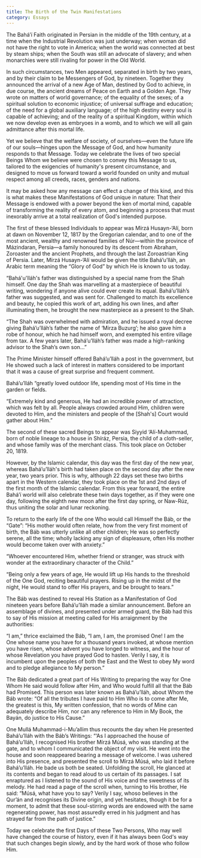 ```yaml
---
title: The Birth of the Twin Manifestations
category: Essays
---
```


The Bahá’í Faith originated in Persian in the middle of the 19th century, at a time when the Industrial Revolution was just underway; when woman did not have the right to vote in America; when the world was connected at best by steam ships; when the South was still an advocate of slavery; and when monarchies were still rivaling for power in the Old World.

In such circumstances, two Men appeared, separated in birth by two years, and by their claim to be Messengers of God, by nineteen. Together they announced the arrival of a new Age of Man, destined by God to achieve, in due course, the ancient dreams of Peace on Earth and a Golden Age. They wrote on matters of world governance; of the equality of the sexes; of a spiritual solution to economic injustice; of universal suffrage and education; of the need for a global auxiliary language; of the high destiny every soul is capable of achieving; and of the reality of a spiritual Kingdom, within which we now develop even as embryoes in a womb, and to which we will all gain admittance after this mortal life.

Yet we believe that the welfare of society, of ourselves—even the future life of our souls—hinges upon the Message of God, and how humanity responds to that Message. Today we celebrate the lives of two special Beings Whom we believe were chosen to convey this Message to us, tailored to the exigencies of humanity's present circumstance, and designed to move us forward toward a world founded on unity and mutual respect among all creeds, races, genders and nations.

It may be asked how any message can effect a change of this kind, and this is what makes these Manifestations of God unique in nature: That their Message is endowed with a power beyond the ken of mortal mind, capable of transforming the reality of every atom, and beginning a process that must inexorably arrive at a total realization of God's intended purpose.

The first of these blessed Individuals to appear was Mírzá Husayn-‘Alí, born at dawn on November 12, 1817 by the Gregorian calendar, and to one of the most ancient, wealthy and renowned families of Núr—within the province of Mázindaran, Persia—a family honoured by its descent from Abraham, Zoroaster and the ancient Prophets, and through the last Zoroastrian King of Persia.  Later, Mírzá Husayn-‘Alí would be given the title Bahá’u’lláh, an Arabic term meaning the “Glory of God” by which He is known to us today.

“Bahá'u'lláh's father was distinguished by a special name from the Shah himself. One day the Shah was marvelling at a masterpiece of beautiful writing, wondering if anyone alive could ever create its equal. Bahá’u’lláh’s father was suggested, and was sent for. Challenged to match its excellence and beauty, he copied this work of art, adding his own lines, and after illuminating them, he brought the new masterpiece as a present to the Shah.

“The Shah was overwhelmed with admiration, and he issued a royal decree giving Bahá’u’lláh’s father the name of ‘Mirza Buzurg’; he also gave him a robe of honour, which he had himself worn, and exempted his entire village from tax. A few years later, Bahá’u’lláh’s father was made a high-ranking advisor to the Shah’s own son…”

The Prime Minister himself offered Bahá’u’lláh a post in the government, but He showed such a lack of interest in matters considered to be important that it was a cause of great surprise and frequent comment.

Bahá’u’lláh “greatly loved outdoor life, spending most of His time in the garden or fields.

“Extremely kind and generous, He had an incredible power of attraction, which was felt by all. People always crowded around Him, children were devoted to Him, and the ministers and people of the [Shah's] Court would gather about Him.”

The second of these sacred Beings to appear was Siyyid ‘Alí-Muhammad, born of noble lineage to a house in Shíráz, Persia, the child of a cloth-seller, and whose family was of the merchant class. This took place on October 20, 1819.

However, by the Islamic calendar, this day was the first day of the new year, whereas Bahá’u’lláh's birth had taken place on the second day after the new year, two years prior. This is why, although 22 days set these two births apart in the Western calendar, they took place on the 1st and 2nd days of the first month of the Islamic calendar. From this year forward, the entire Bahá’í world will also celebrate these twin days together, as if they were one day, following the eighth new moon after the first day spring, or Naw-Rúz, thus uniting the solar and lunar reckoning.

To return to the early life of the one Who would call Himself the Báb, or the “Gate”: “His mother would often relate, how from the very first moment of birth, the Báb was utterly unlike all other children; He was so perfectly serene, all the time; wholly lacking any sign of displeasure, often His mother would become taken over with anxiety.”

“Whoever encountered Him, whether friend or stranger, was struck with wonder at the extraordinary character of the Child.”

“Being only a few years of age, He would lift up His hands to the threshold of the One God, reciting beautiful prayers. Rising up in the midst of the night, He would stand to offer His prayers, and be brought to tears.”

The Báb was destined to reveal His Station as a Manifestation of God nineteen years before Bahá’u’lláh made a similar announcement. Before an assemblage of divines, and presented under armed guard, the Báb had this to say of His mission at meeting called for His arraignment by the authorities:

“I am,” thrice exclaimed the Báb, “I am, I am, the promised One! I am the One whose name you have for a thousand years invoked, at whose mention you have risen, whose advent you have longed to witness, and the hour of whose Revelation you have prayed God to hasten. Verily I say, it is incumbent upon the peoples of both the East and the West to obey My word and to pledge allegiance to My person.”

The Báb dedicated a great part of His Writing to preparing the way for One Whom He said would follow after Him, and Who would fulfill all that the Báb had Promised. This person was later known as Bahá’u’lláh, about Whom the Báb wrote: “Of all the tributes I have paid to Him Who is to come after Me, the greatest is this, My written confession, that no words of Mine can adequately describe Him, nor can any reference to Him in My Book, the Bayán, do justice to His Cause.”

One Mullá Muhammad-i-Mu’allim thus recounts the day when He presented Bahá’u’lláh with the Báb’s Writings: “‘As I approached the house of Bahá’u’lláh, I recognised His brother Mírzá Músá, who was standing at the gate, and to whom I communicated the object of my visit. He went into the house and soon reappeared bearing a message of welcome. I was ushered into His presence, and presented the scroll to Mírzá Músá, who laid it before Bahá’u’lláh. He bade us both be seated. Unfolding the scroll, He glanced at its contents and began to read aloud to us certain of its passages. I sat enraptured as I listened to the sound of His voice and the sweetness of its melody. He had read a page of the scroll when, turning to His brother, He said: “Músá, what have you to say? Verily I say, whoso believes in the Qur’án and recognises its Divine origin, and yet hesitates, though it be for a moment, to admit that these soul-stirring words are endowed with the same regenerating power, has most assuredly erred in his judgment and has strayed far from the path of justice.”

Today we celebrate the first Days of these Two Persons, Who may well have changed the course of history, even if it has always been God's way that such changes begin slowly, and by the hard work of those who follow Him.
